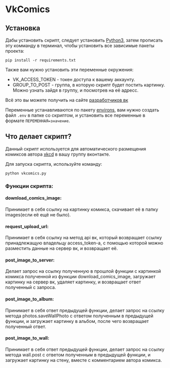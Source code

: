 # VkComics

## Установка

Дабы установить скрипт, следует установить [Python3](https://dvmn.org/encyclopedia/what-you-need-to-know/python_basics_install_python/), затем прописать эту комманду в терминал, чтобы установить все зависимые пакеты проекта:

```pip install -r requirements.txt```

Также вам нужно установить эти переменные окружения:
* VK_ACCESS_TOKEN - токен доступа к вашему аккаунту.
* GROUP_TO_POST - группа, в которую скрипт будет постить картинку. Можно узнать зайдя в группу, и посмотрев на её адресс.

Всё это вы можете получить на сайте [разработчиков вк](https://vk.com/dev)

Переменные устанавливаются по пакету [environs](https://pypi.org/project/environs/), вам нужно создать файл ```.env``` в папке со скриптом, и установить все переменные в формате ```ПЕРЕМЕННАЯ=значение```.

## Что делает скрипт?

Данный скрипт используется для автоматического размещения комиксов автора [xkcd](https://xkcd.com/) в вашу группу вконтакте.

Для запуска скрипта, используйте команду:

```python vkcomics.py```

### Функции скрипта:

#### download_comics_image:
Принимает в себя ссылку на картинку комикса, скачивает её в папку images(если её ещё не было).

#### request_upload_url:
Принимает в себя ссылку на метод api вк, который возвращает ссылку принадлежащую владельцу access_token-a, с помощью которой можно разместить данные на сервер вк, и возвращает её.

#### post_image_to_server:
Делает запрос на ссылку полученную в прошлой функции с картинкой комикса полученной из функции download_comics_image, загружает картинку на сервер вк, удаляет картинку, и возвращает ответ полученный с запроса.

#### post_image_to_album:
Принимает в себя ответ предыдущей функции, делает запрос на ссылку метода photos.saveWallPhoto с ответом полученным в предыдущей функции, и загружает картинку в альбом, после чего возвращает полученный ответ.

#### post_image_to_wall:
Принимает в себя ответ предыдущей функции, делает запрос на ссылку метода wall.post с ответом полученным в предыдущей функции, и загружает картинку на стену, вместе с комментарием автора комикса.

